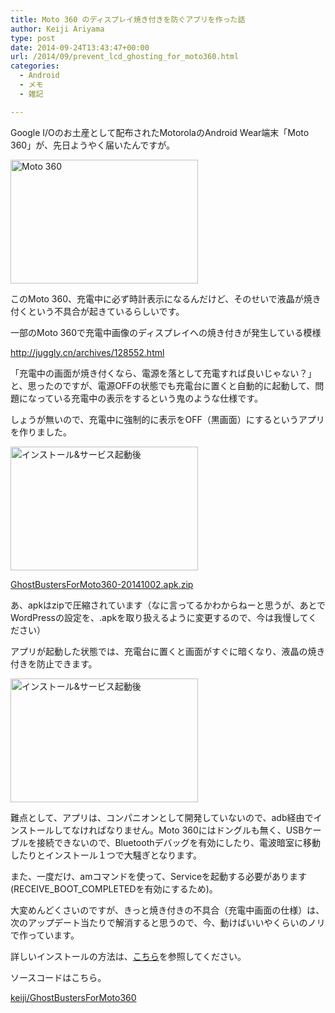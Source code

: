 ```yaml
---
title: Moto 360 のディスプレイ焼き付きを防ぐアプリを作った話
author: Keiji Ariyama
type: post
date: 2014-09-24T13:43:47+00:00
url: /2014/09/prevent_lcd_ghosting_for_moto360.html
categories:
  - Android
  - メモ
  - 雑記

---
```

Google I/Oのお土産として配布されたMotorolaのAndroid Wear端末「Moto 360」が、先日ようやく届いたんですが。

<a href="https://blog.keiji.dev/wp-content/uploads/2014/09/R0002605.jpg" target="_blank"><img src="https://blog.keiji.dev/wp-content/uploads/2014/09/R0002605-300x198.jpg" alt="Moto 360" width="300" height="198" class="aligncenter size-medium wp-image-441" srcset="https://blog.keiji.dev/wp-content/uploads/2014/09/R0002605-300x198.jpg 300w, https://blog.keiji.dev/wp-content/uploads/2014/09/R0002605-1024x678.jpg 1024w, https://blog.keiji.dev/wp-content/uploads/2014/09/R0002605-624x413.jpg 624w" sizes="(max-width: 300px) 100vw, 300px" /></a>

このMoto 360、充電中に必ず時計表示になるんだけど、そのせいで液晶が焼き付くという不具合が起きているらしいです。

一部のMoto 360で充電中画像のディスプレイへの焼き付きが発生している模様
  
<a href="http://juggly.cn/archives/128552.html" target="_blank">http://juggly.cn/archives/128552.html</a>

「充電中の画面が焼き付くなら、電源を落として充電すれば良いじゃない？」と、思ったのですが、電源OFFの状態でも充電台に置くと自動的に起動して、問題になっている充電中の表示をするという鬼のような仕様です。

しょうが無いので、充電中に強制的に表示をOFF（黒画面）にするというアプリを作りました。

<!--more-->

[<img src="https://blog.keiji.dev/wp-content/uploads/2014/09/R0002606-300x198.jpg" alt="インストール&サービス起動後" width="300" height="198" class="aligncenter size-medium wp-image-442" srcset="https://blog.keiji.dev/wp-content/uploads/2014/09/R0002606-300x198.jpg 300w, https://blog.keiji.dev/wp-content/uploads/2014/09/R0002606-1024x678.jpg 1024w, https://blog.keiji.dev/wp-content/uploads/2014/09/R0002606-624x413.jpg 624w" sizes="(max-width: 300px) 100vw, 300px" />][1]

<a href="https://blog.keiji.dev/wp-content/uploads/2014/09/GhostBustersForMoto360-20141002.apk_.zip" target="_blank">GhostBustersForMoto360-20141002.apk.zip</a>

あ、apkはzipで圧縮されています（なに言ってるかわからねーと思うが、あとでWordPressの設定を、.apkを取り扱えるように変更するので、今は我慢してください）

アプリが起動した状態では、充電台に置くと画面がすぐに暗くなり、液晶の焼き付きを防止できます。

<a href="https://blog.keiji.dev/wp-content/uploads/2014/09/R0002606.jpg" target="_blank"><img src="https://blog.keiji.dev/wp-content/uploads/2014/09/R0002606-300x198.jpg" alt="インストール&#038;サービス起動後" width="300" height="198" class="aligncenter size-medium wp-image-442" srcset="https://blog.keiji.dev/wp-content/uploads/2014/09/R0002606-300x198.jpg 300w, https://blog.keiji.dev/wp-content/uploads/2014/09/R0002606-1024x678.jpg 1024w, https://blog.keiji.dev/wp-content/uploads/2014/09/R0002606-624x413.jpg 624w" sizes="(max-width: 300px) 100vw, 300px" /></a>

難点として、アプリは、コンパニオンとして開発していないので、adb経由でインストールしてなければなりません。Moto 360にはドングルも無く、USBケーブルを接続できないので、Bluetoothデバッグを有効にしたり、電波暗室に移動したりとインストール１つで大騒ぎとなります。

また、一度だけ、amコマンドを使って、Serviceを起動する必要があります(RECEIVE\_BOOT\_COMPLETEDを有効にするため)。

大変めんどくさいのですが、きっと焼き付きの不具合（充電中画面の仕様）は、次のアップデート当たりで解消すると思うので、今、動けばいいやくらいのノリで作っています。

詳しいインストールの方法は、<a href="https://github.com/keiji/GhostBustersForMoto360/blob/master/README.md" target="_blank">こちら</a>を参照してください。

ソースコードはこちら。

<a href="https://github.com/keiji/GhostBustersForMoto360/" target="_blank">keiji/GhostBustersForMoto360</a>

 [1]: https://blog.keiji.dev/wp-content/uploads/2014/09/R0002606.jpg